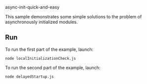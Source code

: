 async-init-quick-and-easy

This sample demonstrates some simple solutions to the problem of asynchronously initialized modules.

## Run

To run the first part of the example, launch:

```
node localInitializationCheck.js
```

To run the second part of the example, launch:

```
node delayedStartup.js
```
